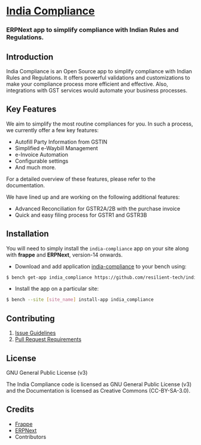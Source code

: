 # [India Compliance](href="https://www.indiacompliance.app/")

### ERPNext app to simplify compliance with Indian Rules and Regulations.

## Introduction

India Compliance is an Open Source app to simplify compliance with Indian Rules and Regulations. It offers powerful validations and customizations to make your compliance process more efficient and effective. Also, integrations with GST services would automate your business processes.

## Key Features

We aim to simplify the most routine compliances for you. In such a process, we currently offer a few key features:

-   Autofill Party Information from GSTIN
-   Simplified e-Waybill Management
-   e-Invoice Automation
-   Configurable settings
-   And much more.

For a detailed overview of these features, please refer to the documentation.

We have lined up and are working on the following additional features:

-   Advanced Reconciliation for GSTR2A/2B with the purchase invoice
-   Quick and easy filing process for GSTR1 and GSTR3B

## Installation

You will need to simply install the `india-compliance` app on your site along with **frappe** and **ERPNext**, version-14 onwards.

-   Download and add application [india-compliance](https://github.com/resilient-tech/india-compliance/) to your bench using:

```bash
$ bench get-app india_compliance https://github.com/resilient-tech/india-compliance/
```

-   Install the app on a particular site:

```bash
$ bench --site [site_name] install-app india_compliance
```

## Contributing

1. [Issue Guidelines](https://github.com/frappe/erpnext/wiki/Issue-Guidelines)
1. [Pull Request Requirements](https://github.com/frappe/erpnext/wiki/Contribution-Guidelines)

## License

GNU General Public License (v3)

The India Compliance code is licensed as GNU General Public License (v3) and the Documentation is licensed as Creative Commons (CC-BY-SA-3.0).

## Credits

-   [Frappe](https://frappe.io/)
-   [ERPNext](https://erpnext.com/)
-   Contributors